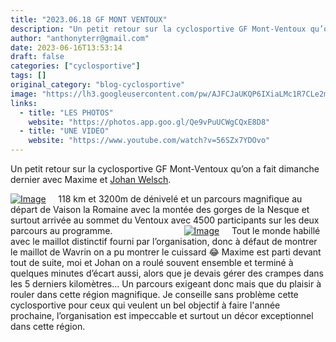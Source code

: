 ```yaml
---
title: "2023.06.18 GF MONT VENTOUX"
description: "Un petit retour sur la cyclosportive GF Mont-Ventoux qu’on a fait dimanche dernier avec Maxime et [Johan Welsch](https://www.facebook.com/groups/2759915914231978/user/100000782452829/?__cft__[0]=AZWibVh-o6G0SjmTn2QKVa8mGCGr2aldDniNOiPxxOfnXarKgVQIJ5WXSQnxU3ObRWyufMuDEQwvGiyMzzp7Z2c8niK_uMg_Ji1TyMX9eU-OpUDaDCzIsbnGtRz0pBryLIjlPfB1WaH_L7OEUO4lwx6xRqjwZ80_rkOa_5eoH6YRTP9XZu41JsoBSSP5kGt2d9s&__tn__=-]K-R)."
author: "anthonyterr@gmail.com"
date: 2023-06-16T13:53:14
draft: false
categories: ["cyclosportive"]
tags: []
original_category: "blog-cyclosportive"
image: "https://lh3.googleusercontent.com/pw/AJFCJaUKQP6IXiaLMc1R7CLe2mCx_UBV2l4GFri6Ts4IIiHcq2U-gBZhIwqbKtYCcyvfh5dDXxufM9c1AQ4H8ZmkDPiErEklAvvh8N1jjyq4K4BAvilcDO6JyU1m6NC0Mf-__Lsn-FzGUNdbuH_Q4THz5nbq3A=w1192-h894-s-no?authuser=0"
links:
  - title: "LES PHOTOS"
    website: "https://photos.app.goo.gl/Qe9vPuUCWgCQxE8D8"
  - title: "UNE VIDEO"
    website: "https://www.youtube.com/watch?v=56SZx7YDOvo"
---
```


Un petit retour sur la cyclosportive GF Mont-Ventoux qu’on a fait dimanche dernier avec Maxime et [Johan Welsch](https://www.facebook.com/groups/2759915914231978/user/100000782452829/?__cft__[0]=AZWibVh-o6G0SjmTn2QKVa8mGCGr2aldDniNOiPxxOfnXarKgVQIJ5WXSQnxU3ObRWyufMuDEQwvGiyMzzp7Z2c8niK_uMg_Ji1TyMX9eU-OpUDaDCzIsbnGtRz0pBryLIjlPfB1WaH_L7OEUO4lwx6xRqjwZ80_rkOa_5eoH6YRTP9XZu41JsoBSSP5kGt2d9s&amp;__tn__=-]K-R).

<!--more-->

[![Image](https://lh3.googleusercontent.com/pw/AJFCJaUKQP6IXiaLMc1R7CLe2mCx_UBV2l4GFri6Ts4IIiHcq2U-gBZhIwqbKtYCcyvfh5dDXxufM9c1AQ4H8ZmkDPiErEklAvvh8N1jjyq4K4BAvilcDO6JyU1m6NC0Mf-__Lsn-FzGUNdbuH_Q4THz5nbq3A=w1268-h951-s-no?authuser=0)](https://lh3.googleusercontent.com/pw/AJFCJaUKQP6IXiaLMc1R7CLe2mCx_UBV2l4GFri6Ts4IIiHcq2U-gBZhIwqbKtYCcyvfh5dDXxufM9c1AQ4H8ZmkDPiErEklAvvh8N1jjyq4K4BAvilcDO6JyU1m6NC0Mf-__Lsn-FzGUNdbuH_Q4THz5nbq3A=w1268-h951-s-no?authuser=0)
&nbsp;
&nbsp;
118 km et 3200m de dénivelé et un parcours magnifique au départ de Vaison la Romaine avec la montée des gorges de la Nesque et surtout arrivée au sommet du Ventoux avec 4500 participants sur les deux parcours au programme. 
&nbsp;
&nbsp;
&nbsp;
&nbsp;
&nbsp;
&nbsp;
&nbsp;
&nbsp;
&nbsp;
&nbsp;
&nbsp;
&nbsp;
&nbsp;
&nbsp;
[![Image](https://lh3.googleusercontent.com/pw/AJFCJaUrzk0jgTJwrSVdpPkVF5BQB8Vt3KDj9oMIQw1ytLO0Kf-lEHbUNYkQZG2twr0xLUQKJrirG969bZiKdirks56AGnKOlVhKgN8c1LDHwz2NLtld7-nIYPxEgndRYQ32rUj5ePO-LaoL8AFAWWbSGbmRRw=w951-h951-s-no?authuser=0)](https://lh3.googleusercontent.com/pw/AJFCJaUrzk0jgTJwrSVdpPkVF5BQB8Vt3KDj9oMIQw1ytLO0Kf-lEHbUNYkQZG2twr0xLUQKJrirG969bZiKdirks56AGnKOlVhKgN8c1LDHwz2NLtld7-nIYPxEgndRYQ32rUj5ePO-LaoL8AFAWWbSGbmRRw=w951-h951-s-no?authuser=0)
&nbsp;
&nbsp;
Tout le monde habillé avec le maillot distinctif fourni par l’organisation, donc à défaut de montrer le maillot de Wavrin on a pu montrer le cuissard&nbsp;😂
Maxime est parti devant tout de suite, moi et Johan on a roulé souvent ensemble et terminé à quelques minutes d’écart aussi, alors que je devais gérer des crampes dans les 5 derniers kilomètres...
Un parcours exigeant donc mais que du plaisir à rouler dans cette région magnifique. Je conseille sans problème cette cyclosportive pour ceux qui veulent un bel objectif à faire l'année prochaine, l’organisation est impeccable et surtout un décor exceptionnel dans cette région.
&nbsp;